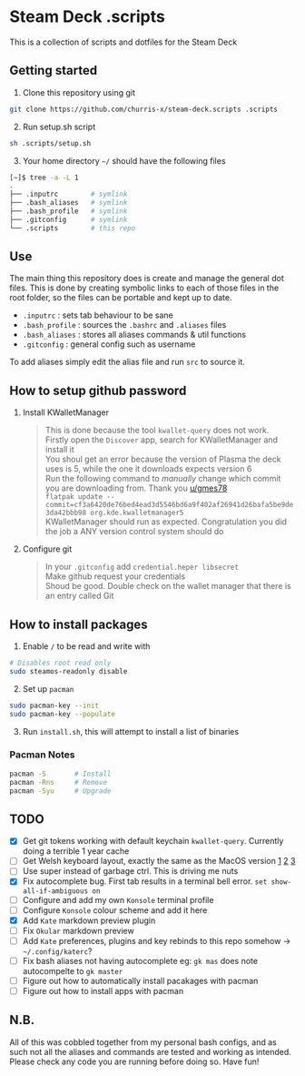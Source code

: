 # Steam Deck .scripts

This is a collection of scripts and dotfiles for the Steam Deck

## Getting started
1. Clone this repository using git
```sh
git clone https://github.com/churris-x/steam-deck.scripts .scripts
```
2. Run setup.sh script
```sh
sh .scripts/setup.sh
```
3. Your home directory `~/` should have the following files
```sh
[~]$ tree -a -L 1
.
├── .inputrc        # symlink
├── .bash_aliases   # symlink
├── .bash_profile   # symlink
├── .gitconfig      # symlink
└── .scripts        # this repo
```

## Use
The main thing this repository does is create and manage the general dot files. This is done by creating symbolic links to each of those files in the root folder, so the files can be portable and kept up to date.

- `.inputrc` : sets tab behaviour to be sane
- `.bash_profile` : sources the `.bashrc` and `.aliases` files
- `.bash_aliases` : stores all aliases commands & util functions
- `.gitconfig` : general config such as username

To add aliases simply edit the alias file and run `src` to source it.

## How to setup github password
1. Install KWalletManager
    > This is done because the tool `kwallet-query` does not work.  
    > Firstly open the `Discover` app, search for KWalletManager and install it  
    > You shoul get an error because the version of Plasma the deck uses is 5, while the one it downloads expects version 6  
    > Run the following command to *manually* change which commit you are downloading from. Thank you [u/gmes78](https://www.reddit.com/r/kde/comments/1c4hu5y/cannot_run_kwalletmanager_on_my_steam_deck/)  
    > `flatpak update --commit=cf3a6420de76bed4ead3d5546bd6a9f402af26941d26bafa5be9de3da42bbb98 org.kde.kwalletmanager5`  
    > KWalletManager should run as expected. Congratulation you did the job a ANY version control system should do

2. Configure git
    > In your `.gitconfig` add `credential.heper libsecret`  
    > Make github request your credentials  
    > Shoud be good. Double check on the wallet manager that there is an entry called Git

## How to install packages
1. Enable `/` to be read and write with

```sh
# Disables root read only
sudo steamos-readonly disable
```

2. Set up `pacman`

```sh
sudo pacman-key --init
sudo pacman-key --populate
```

3. Run `install.sh`, this will attempt to install a list of binaries

### Pacman Notes
```sh
pacman -S       # Install
pacman -Rns     # Remove
pacman -Syu     # Upgrade
```

## TODO
- [x] Get git tokens working with default keychain `kwallet-query`. Currently doing a terrible 1 year cache
- [ ] Get Welsh keyboard layout, exactly the same as the MacOS version [1](https://docs.kde.org/stable5/en/plasma-desktop/kcontrol/keyboard/layouts.html) [2](https://discuss.kde.org/t/create-a-new-keyboard-layout/8783/2) [3](https://gitlab.freedesktop.org/xkeyboard-config/xkeyboard-config/-/blob/master/symbols/br?ref_type=heads#L11)
- [ ] Use super instead of garbage ctrl. This is driving me nuts
- [x] Fix autocomplete bug. First tab results in a terminal bell error. `set show-all-if-ambiguous on`
- [ ] Configure and add my own `Konsole` terminal profile
- [ ] Configure `Konsole` colour scheme and add it here
- [x] Add `Kate` markdown preview plugin
- [ ] Fix `Okular` markdown preview
- [ ] Add `Kate` preferences, plugins and key rebinds to this repo somehow -> `~/.config/katerc`?
- [ ] Fix bash aliases not having autocomplete eg: `gk mas` does note autocompelte to `gk master`
- [ ] Figure out how to automatically install pacakages with pacman
- [ ] Figure out how to install apps with pacman

## N.B.
All of this was cobbled together from my personal bash configs, and as such not all the aliases and commands are tested and working as intended. Please check any code you are running before doing so. Have fun!
